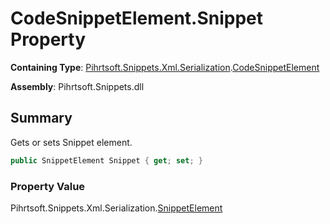 # CodeSnippetElement\.Snippet Property

**Containing Type**: [Pihrtsoft.Snippets.Xml.Serialization](../../README.md)\.[CodeSnippetElement](../README.md)

**Assembly**: Pihrtsoft\.Snippets\.dll

## Summary

Gets or sets Snippet element\.

```csharp
public SnippetElement Snippet { get; set; }
```

### Property Value

Pihrtsoft\.Snippets\.Xml\.Serialization\.[SnippetElement](../../SnippetElement/README.md)

